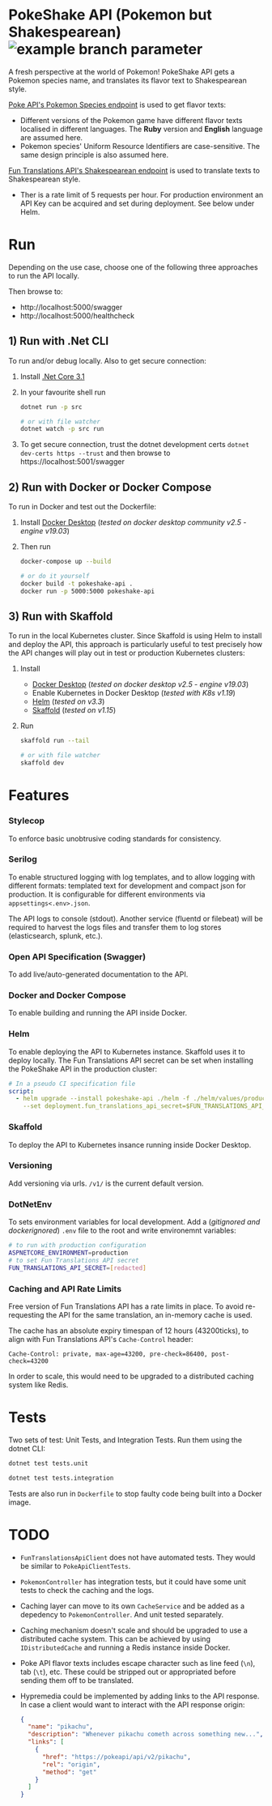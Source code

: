 # PokeShake API (Pokemon but Shakespearean) ![example branch parameter](https://github.com/masduo/pokeshake-api/workflows/Greet%20Everyone/badge.svg?branch=workflows)

A fresh perspective at the world of Pokemon! PokeShake API gets a Pokemon species name, and translates its flavor text to Shakespearean style.

[Poke API's Pokemon Species endpoint](https://pokeapi.co/api/v2/pokemon-species) is used to get flavor texts:

- Different versions of the Pokemon game have different flavor texts localised in different languages. The **Ruby** version and **English** language are assumed here.
- Pokemon species' Uniform Resource Identifiers are case-sensitive. The same design principle is also assumed here.

[Fun Translations API's Shakespearean endpoint](https://api.funtranslations.com/translate/shakespeare) is used to translate texts to Shakespearean style.

- Ther is a rate limit of 5 requests per hour. For production environment an API Key can be acquired and set during deployment. See below under Helm.

# Run

Depending on the use case, choose one of the following three approaches to run the API locally.

Then browse to:

- http://localhost:5000/swagger
- http://localhost:5000/healthcheck

## 1) Run with .Net CLI

To run and/or debug locally. Also to get secure connection:

1. Install [.Net Core 3.1](https://dotnet.microsoft.com/download/dotnet-core/3.1)

2. In your favourite shell run

   ```sh
   dotnet run -p src

   # or with file watcher
   dotnet watch -p src run
   ```

3. To get secure connection, trust the dotnet development certs `dotnet dev-certs https --trust` and then browse to https://localhost:5001/swagger

## 2) Run with Docker or Docker Compose

To run in Docker and test out the Dockerfile:

1.  Install [Docker Desktop](https://www.docker.com/products/docker-desktop) (_tested on docker desktop community v2.5 - engine v19.03_)

2.  Then run

    ```sh
    docker-compose up --build

    # or do it yourself
    docker build -t pokeshake-api .
    docker run -p 5000:5000 pokeshake-api
    ```

## 3) Run with Skaffold

To run in the local Kubernetes cluster. Since Skaffold is using Helm to install and deploy the API, this approach is particularly useful to test precisely how the API changes will play out in test or production Kubernetes clusters:

1.  Install

    - [Docker Desktop](https://www.docker.com/products/docker-desktop) (_tested on docker desktop v2.5 - engine v19.03_)
    - Enable Kubernetes in Docker Desktop (_tested with K8s v1.19_)
    - [Helm](https://github.com/helm/helm/releases/tag/v3.3.4) (_tested on v3.3_)
    - [Skaffold](https://skaffold.dev/docs/install/) (_tested on v1.15_)

2.  Run

    ```sh
    skaffold run --tail

    # or with file watcher
    skaffold dev
    ```

# Features

### Stylecop

To enforce basic unobtrusive coding standards for consistency.

### Serilog

To enable structured logging with log templates, and to allow logging with different formats: templated text for development and compact json for production. It is configurable for different environments via `appsettings<.env>.json`.

The API logs to console (stdout). Another service (fluentd or filebeat) will be required to harvest the logs files and transfer them to log stores (elasticsearch, splunk, etc.).

### Open API Specification (Swagger)

To add live/auto-generated documentation to the API.

### Docker and Docker Compose

To enable building and running the API inside Docker.

### Helm

To enable deploying the API to Kubernetes instance. Skaffold uses it to deploy locally. The Fun Translations API secret can be set when installing the PokeShake API in the production cluster:

```yaml
# In a pseudo CI specification file
script:
  - helm upgrade --install pokeshake-api ./helm -f ./helm/values/production.yaml
    --set deployment.fun_translations_api_secret=$FUN_TRANSLATIONS_API_SECRET
```

### Skaffold

To deploy the API to Kubernetes insance running inside Docker Desktop.

### Versioning

Add versioning via urls. `/v1/` is the current default version.

### DotNetEnv

To sets environment variables for local development. Add a (_gitignored and dockerignored_) `.env` file to the root and write environemnt variables:

```sh
# to run with production configuration
ASPNETCORE_ENVIRONMENT=production
# to set Fun Translations API secret
FUN_TRANSLATIONS_API_SECRET=[redacted]
```

### Caching and API Rate Limits

Free version of Fun Translations API has a rate limits in place. To avoid re-requesting the API for the same translation, an in-memory cache is used.

The cache has an absolute expiry timespan of 12 hours (43200ticks), to align with Fun Translations API's `Cache-Control` header:

```
Cache-Control: private, max-age=43200, pre-check=86400, post-check=43200
```

In order to scale, this would need to be upgraded to a distributed caching system like Redis.

# Tests

Two sets of test: Unit Tests, and Integration Tests. Run them using the dotnet CLI:

```sh
dotnet test tests.unit

dotnet test tests.integration
```

Tests are also run in `Dockerfile` to stop faulty code being built into a Docker image.

# TODO

- `FunTranslationsApiClient` does not have automated tests. They would be similar to `PokeApiClientTests`.

- `PokemonController` has integration tests, but it could have some unit tests to check the caching and the logs.

- Caching layer can move to its own `CacheService` and be added as a depedency to `PokemonController`. And unit tested separately.

- Caching mechanism doesn't scale and should be upgraded to use a distributed cache system. This can be achieved by using `IDistributedCache` and running a Redis instance inside Docker.

- Poke API flavor texts includes escape character such as line feed (`\n`), tab (`\t`), etc. These could be stripped out or appropriated before sending them off to be translated.

- Hypremedia could be implemented by adding links to the API response. In case a client would want to interact with the API response origin:

  ```json
  {
    "name": "pikachu",
    "description": "Whenever pikachu cometh across something new...",
    "links": [
      {
        "href": "https://pokeapi/api/v2/pikachu",
        "rel": "origin",
        "method": "get"
      }
    ]
  }
  ```
